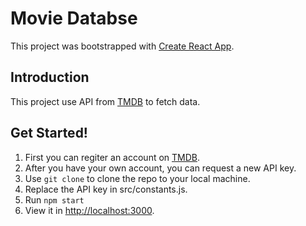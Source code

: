 # Movie Databse

This project was bootstrapped with [Create React App](https://github.com/facebook/create-react-app).

## Introduction

This project use API from [TMDB](https://www.themoviedb.org/) to fetch data.

## Get Started!

1. First you can regiter an account on [TMDB](https://www.themoviedb.org/).
2. After you have your own account, you can request a new API key.
3. Use `git clone` to clone the repo to your local machine.
4. Replace the API key in src/constants.js.
5. Run `npm start`
6. View it in [http://localhost:3000](http://localhost:3000).



